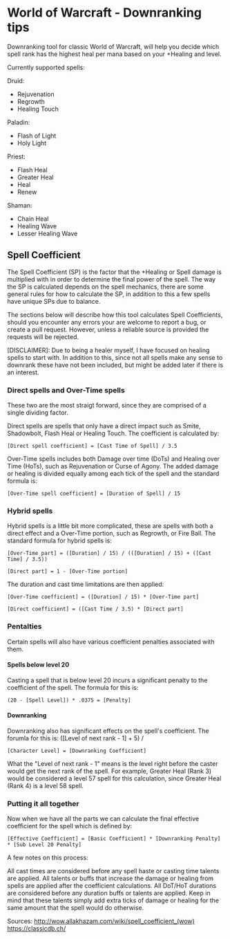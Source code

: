 # World of Warcraft - Downranking tips
Downranking tool for classic World of Warcraft, will help you decide which spell rank has the highest heal per mana based on your +Healing and level.

Currently supported spells:

Druid:
* Rejuvenation
* Regrowth
* Healing Touch

Paladin:
* Flash of Light
* Holy Light

Priest:
* Flash Heal
* Greater Heal
* Heal
* Renew

Shaman:
* Chain Heal
* Healing Wave
* Lesser Healing Wave

## Spell Coefficient
The Spell Coefficient (SP) is the factor that the +Healing or Spell damage is multiplied with in order to determine the final power of the spell. The way the SP is calculated depends on the spell mechanics, there are some general rules for how to calculate the SP, in addition to this a few spells have unique SPs due to balance.

The sections below will describe how this tool calculates Spell Coefficients, should you encounter any errors your are welcome to report a bug, or create a pull request. However, unless a reliable source is provided the requests will be rejected.

[DISCLAIMER]: Due to being a healer myself, I have focused on healing spells to start with. In addition to this, since not all spells make any sense to downrank these have not been included, but might be added later if there is an interest.

### Direct spells and Over-Time spells
These two are the most straigt forward, since they are comprised of a single dividing factor.

Direct spells are spells that only have a direct impact such as Smite, Shadowbolt, Flash Heal or Healing Touch. The coefficient is calculated by:

```[Direct spell coefficient] = [Cast Time of Spell] / 3.5```

Over-Time spells includes both Damage over time (DoTs) and Healing over Time (HoTs), such as Rejuvenation or Curse of Agony. The added damage or healing is divided equally among each tick of the spell and the standard formula is:

```[Over-Time spell coefficient] = [Duration of Spell] / 15```


### Hybrid spells
Hybrid spells is a little bit more complicated, these are spells with both a direct effect and a Over-Time portion, such as Regrowth, or Fire Ball. The standard formula for hybrid spells is:

```[Over-Time part] = ([Duration] / 15) / (([Duration] / 15) + ([Cast Time] / 3.5))```

```[Direct part] = 1 - [Over-Time portion]```

The duration and cast time limitations are then applied:

```[Over-Time coefficient] = ([Duration] / 15) * [Over-Time part]```

```[Direct coefficient] = ([Cast Time / 3.5) * [Direct part]```

### Pentalties
Certain spells will also have various coefficient penalties associated with them.

#### Spells below level 20
Casting a spell that is below level 20 incurs a significant penalty to the coefficient of the spell. The formula for this is:

```(20 - [Spell Level]) * .0375 = [Penalty]```

#### Downranking
Downranking also has significant effects on the spell's coefficient. The forumla for this is: ([Level of next rank - 1] + 5) / 

```[Character Level] = [Downranking Coefficient]```

What the "Level of next rank - 1" means is the level right before the caster would get the next rank of the spell. For example, Greater Heal (Rank 3) would be considered a level 57 spell for this calculation, since Greater Heal (Rank 4) is a level 58 spell.

### Putting it all together
Now when we have all the parts we can calculate the final effective coefficient for the spell which is defined by:

```[Effective Coefficient] = [Basic Coefficient] * [Downranking Penalty] * [Sub Level 20 Penalty]```

A few notes on this process:

All cast times are considered before any spell haste or casting time talents are applied.
All talents or buffs that increase the damage or healing from spells are applied after the coefficient calculations.
All DoT/HoT durations are considered before any duration buffs or talents are applied. Keep in mind that these talents simply add extra ticks of damage or healing for the same amount that the spell would do otherwise.


Sources: 
http://wow.allakhazam.com/wiki/spell_coefficient_(wow)
https://classicdb.ch/


